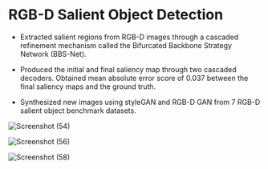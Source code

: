 # RGB-D Salient Object Detection

- Extracted salient regions from RGB-D images through a cascaded refinement mechanism called the Bifurcated
Backbone Strategy Network (BBS-Net).

- Produced the initial and final saliency map through two cascaded decoders. Obtained mean absolute error score of 0.037
between the final saliency maps and the ground truth.

- Synthesized new images using styleGAN and RGB-D GAN from 7 RGB-D salient object benchmark datasets.
  
![Screenshot (54)](https://github.com/MNikhilBharath/RGB-D-SalientObjectDetection/assets/67653205/088d2524-e609-4505-acea-ce4383d5bb70)

![Screenshot (56)](https://github.com/MNikhilBharath/RGB-D-SalientObjectDetection/assets/67653205/8470181b-6c7e-4bd7-9c55-0f8812e29634)

![Screenshot (58)](https://github.com/MNikhilBharath/RGB-D-SalientObjectDetection/assets/67653205/6a43e38c-8c9b-43d3-8196-5fd8a8ecfab8)
